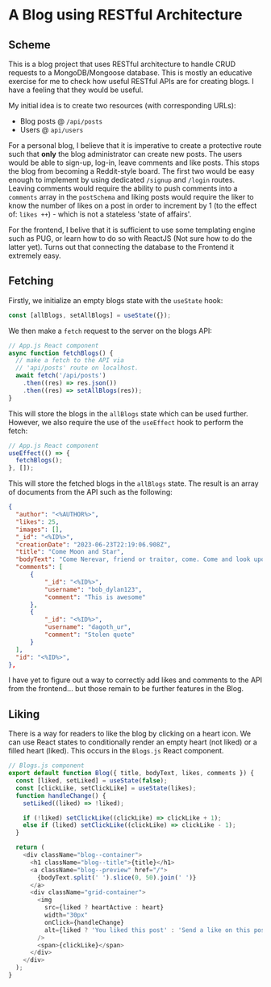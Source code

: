 # A Blog using RESTful Architecture

## Scheme

This is a blog project that uses RESTful architecture to handle CRUD requests to a MongoDB/Mongoose database. This is mostly an educative exercise for me to check how useful RESTful APIs are for creating blogs. I have a feeling that they would be useful.

My initial idea is to create two resources (with corresponding URLs):

- Blog posts @ `/api/posts`
- Users @ `api/users`

For a personal blog, I believe that it is imperative to create a protective route such that **only** the blog administrator can create new posts. The users would be able to sign-up, log-in, leave comments and like posts. This stops the blog from becoming a Reddit-style board. The first two would be easy enough to implement by using dedicated `/signup` and `/login` routes. Leaving comments would require the ability to push comments into a `comments` array in the `postSchema` and liking posts would require the liker to know the number of likes on a post in order to increment by 1 (to the effect of: `likes ++`) - which is not a stateless 'state of affairs'.

For the frontend, I belive that it is sufficient to use some templating engine such as PUG, or learn how to do so with ReactJS (Not sure how to do the latter yet). Turns out that connecting the database to the Frontend it extremely easy.

## Fetching

Firstly, we initialize an empty blogs state with the `useState` hook:

```js
const [allBlogs, setAllBlogs] = useState({});
```

We then make a `fetch` request to the server on the blogs API:

```js
// App.js React component
async function fetchBlogs() {
  // make a fetch to the API via
  // 'api/posts' route on localhost.
  await fetch('/api/posts')
    .then((res) => res.json())
    .then((res) => setAllBlogs(res));
}
```

This will store the blogs in the `allBlogs` state which can be used further. However, we also require the use of the `useEffect` hook to perform the fetch:

```js
// App.js React component
useEffect(() => {
  fetchBlogs();
}, []);
```

This will store the fetched blogs in the `allBlogs` state. The result is an array of documents from the API such as the following:

```json
{
  "author": "<%AUTHOR%>",
  "likes": 25,
  "images": [],
  "_id": "<%ID%>",
  "creationDate": "2023-06-23T22:19:06.908Z",
  "title": "Come Moon and Star",
  "bodyText": "Come Nerevar, friend or traitor, come. Come and look upon the Heart and Akulakahn, and bring Wraithguard, I have need of it. Come to the Heart chamber, I wait for you there, where we last met, countless ages ago. Come to me through fire and war, I welcome you! Welcome Moon-and-Star, I have prepared a place for you! Come, bring Wraithguard to the Heart chamber, together, let us free the cursed false gods! Welcome Nerevar, together we shall speak for the law and the land and drive the mongrel dogs of the Empire from Morrowind!",
  "comments": [
      {
          "_id": "<%ID%>",
          "username": "bob_dylan123",
          "comment": "This is awesome"
      },
      {
          "_id": "<%ID%>",
          "username": "dagoth_ur",
          "comment": "Stolen quote"
      }
  ],
  "id": "<%ID%>",
},
```

I have yet to figure out a way to correctly add likes and comments to the API from the frontend... but those remain to be further features in the Blog.

## Liking

There is a way for readers to like the blog by clicking on a heart icon. We can use React states to conditionally render an empty heart (not liked) or a filled heart (liked). This occurs in the `Blogs.js` React component.

```js
// Blogs.js component
export default function Blog({ title, bodyText, likes, comments }) {
  const [liked, setLiked] = useState(false);
  const [clickLike, setClickLike] = useState(likes);
  function handleChange() {
    setLiked((liked) => !liked);

    if (!liked) setClickLike((clickLike) => clickLike + 1);
    else if (liked) setClickLike((clickLike) => clickLike - 1);
  }

  return (
    <div className="blog--container">
      <h1 className="blog--title">{title}</h1>
      <a className="blog--preview" href="/">
        {bodyText.split(' ').slice(0, 50).join(' ')}
      </a>
      <div className="grid-container">
        <img
          src={liked ? heartActive : heart}
          width="30px"
          onClick={handleChange}
          alt={liked ? 'You liked this post' : 'Send a like on this post'}
        />
        <span>{clickLike}</span>
      </div>
    </div>
  );
}
```
